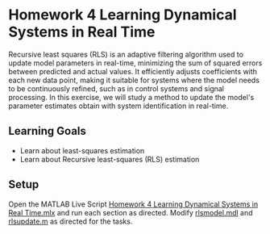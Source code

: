 # Homework 4 Learning Dynamical Systems in Real Time 
Recursive least squares (RLS) is an adaptive filtering algorithm used to update model parameters in real-time, minimizing the sum of squared errors between predicted and actual values. It efficiently adjusts coefficients with each new data point, making it suitable for systems where the model needs to be continuously refined, such as in control systems and signal processing. In this exercise, we will study a method to update the model's parameter estimates obtain with system identification in real-time.


## Learning Goals
- Learn about least-squares estimation
- Learn about Recursive least-squares (RLS) estimation

## Setup
Open the MATLAB Live Script [Homework 4 Learning Dynamical Systems in Real Time.mlx](https://github.com/cescongroup/Learning-based-control-with-MATLAB-and-Simulink/blob/main/Student%20Version/Homework%204%20Learning%20Dynamical%20Systems%20in%20Real%20Time/Homework%204%20Learning%20Dynamical%20Systems%20in%20Real%20Time.mlx) and run each section as directed. Modify [rlsmodel.mdl](https://github.com/cescongroup/Learning-based-control-with-MATLAB-and-Simulink/blob/main/Student%20Version/Homework%204%20Learning%20Dynamical%20Systems%20in%20Real%20Time/rlsmodel.mdl) and [rlsupdate.m](https://github.com/cescongroup/Learning-based-control-with-MATLAB-and-Simulink/blob/main/Student%20Version/Homework%204%20Learning%20Dynamical%20Systems%20in%20Real%20Time/rlsupdate.m) as directed for the tasks.

